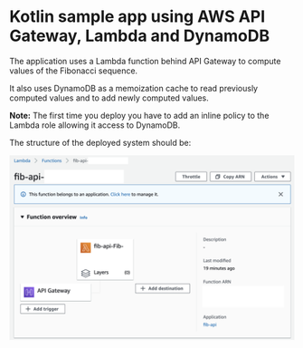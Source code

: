 # Kotlin sample app using AWS API Gateway, Lambda and DynamoDB

The application uses a Lambda function behind API Gateway to compute values of the Fibonacci sequence.

It also uses DynamoDB as a memoization cache to read previously computed values and to add newly computed values.

**Note:** The first time you deploy you have to add an inline policy to the Lambda role allowing it access to DynamoDB.

The structure of the deployed system should be:

![System structure](aws-lambda-view.png "AWS API Gateway and Lambda Structure")